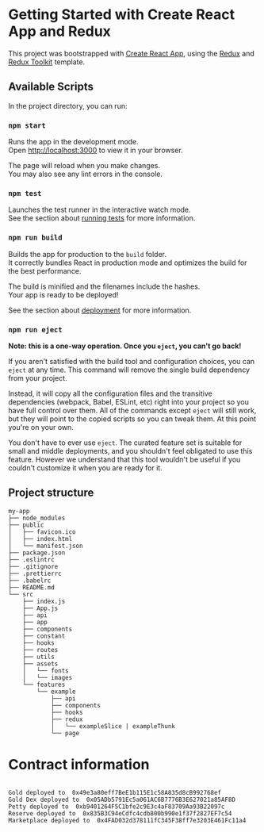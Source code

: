 # Getting Started with Create React App and Redux

This project was bootstrapped with [Create React App](https://github.com/facebook/create-react-app), using the [Redux](https://redux.js.org/) and [Redux Toolkit](https://redux-toolkit.js.org/) template.

## Available Scripts

In the project directory, you can run:

### `npm start`

Runs the app in the development mode.\
Open [http://localhost:3000](http://localhost:3000) to view it in your browser.

The page will reload when you make changes.\
You may also see any lint errors in the console.

### `npm test`

Launches the test runner in the interactive watch mode.\
See the section about [running tests](https://facebook.github.io/create-react-app/docs/running-tests) for more information.

### `npm run build`

Builds the app for production to the `build` folder.\
It correctly bundles React in production mode and optimizes the build for the best performance.

The build is minified and the filenames include the hashes.\
Your app is ready to be deployed!

See the section about [deployment](https://facebook.github.io/create-react-app/docs/deployment) for more information.

### `npm run eject`

**Note: this is a one-way operation. Once you `eject`, you can't go back!**

If you aren't satisfied with the build tool and configuration choices, you can `eject` at any time. This command will remove the single build dependency from your project.

Instead, it will copy all the configuration files and the transitive dependencies (webpack, Babel, ESLint, etc) right into your project so you have full control over them. All of the commands except `eject` will still work, but they will point to the copied scripts so you can tweak them. At this point you're on your own.

You don't have to ever use `eject`. The curated feature set is suitable for small and middle deployments, and you shouldn't feel obligated to use this feature. However we understand that this tool wouldn't be useful if you couldn't customize it when you are ready for it.


## Project structure

```
my-app
├── node_modules
├── public
│   ├── favicon.ico
│   ├── index.html
│   └── manifest.json
├── package.json
├── .eslintrc
├── .gitignore
├── .prettierrc
├── .babelrc
├── README.md
└── src
    ├── index.js
    ├── App.js
    ├── api
    ├── app
    ├── components
    ├── constant
    ├── hooks
    ├── routes
    ├── utils
    ├── assets
    │   └── fonts
    │   └── images
    └── features
        └── example
            ├── api
            ├── components
            ├── hooks
            ├── redux
            │   └── exampleSlice | exampleThunk
            └── page
```

# Contract information
```shell

Gold deployed to  0x49e3a80eff7BeE1b115E1c58A835d8cB992768ef
Gold Dex deployed to  0x05ADb5791Ec5a061AC6B7776B3E627021a85AF8D
Petty deployed to  0xb9401264F5C1bfe2c9E3c4aF83709Aa93B22097c
Reserve deployed to  0x835B3C94eCdfc4cdb800b990e1f37f2827EF7c54
Marketplace deployed to  0x4FAD032d378111fC345F38ff7e3203E461Fc11a4

```
